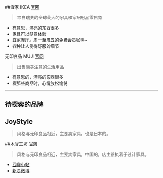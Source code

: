 ##宜家 IKEA  [官网](http://www.ikea.com/cn/zh/)
> 来自瑞典的全球最大的家具和家居用品零售商

*  有意思，漂亮的东西很多
*  家具可以随意体验
*  宜家餐厅。周一至周五的免费会员咖啡~
*  各种让人觉得舒服的细节

无印良品 MUJI [官网](http://www.muji.com.cn/)
> 出售简美注意的生活用品

*  有意思的，漂亮的东西很多
*  看那些商品时，心情放松愉悦

******
## 待探索的品牌

## JoyStyle
> 风格与无印良品相近，主要卖家具。也是日本的。

##木智工坊 [官网](http://www.smartwoodhouse.com/)
> 风格与无印良品相近，主要卖家具。中国的。店主很执着于设计家具。

*  [豆瓣小站](http://site.douban.com/106776/)
* [新浪微博](http://weibo.com/smartwoodhouse)

